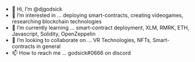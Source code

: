 - 👋 Hi, I’m @djgodsick
- 👀 I’m interested in ... deploying smart-contracts, creating videogames, researching blockchain technologies
- 🌱 I’m currently learning ... smart-contract deployment, XLM, RMRK, ETH, Javascript, Solidity, OpenZeppelin
- 💞️ I’m looking to collaborate on ... VR Technologies, NFTs, Smart-contracts in general
- 📫 How to reach me ... godsick#0666 on discord

<!---
djgodsick/djgodsick is a ✨ special ✨ repository because its `README.md` (this file) appears on your GitHub profile.
You can click the Preview link to take a look at your changes.
--->
